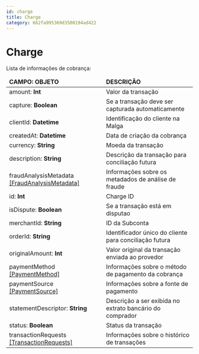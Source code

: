 ```yaml
---
id: charge
title: Charge
category: 662fa995369d3500194ad422
---
```


# Charge

Lista de informações de cobrança:

<table>
    <thead>
        <tr>
            <td><strong>CAMPO: OBJETO</strong></td>
            <td><strong>DESCRIÇÃO</strong></td>
        </tr>
    </thead>
    <tbody>
        <tr>
            <td>amount: <b>Int</b></td>
            <td>Valor da transação</td>
        </tr>
        <tr>
            <td>capture: <b>Boolean</b></td>
            <td>Se a transação deve ser capturada automaticamente</td>
        </tr>
        <tr>
            <td>clientId: <b>Datetime</b></td>
            <td>Identificação do cliente na Malga</td>
        </tr>
        <tr>
            <td>createdAt: <b>Datetime</b></td>
            <td>Data de criação da cobrança</td>
        </tr>
        <tr>
            <td>currency: <b>String</b></td>
            <td>Moeda da transação</td>
        </tr>
        <tr>
            <td>description: <b>String</b></td>
            <td>Descrição da transação para conciliação futura</td>
        </tr>
        <tr>
            <td>fraudAnalysisMetadata <a href="/docs/analytics-api/objects/fraud-analysis-metadata">[FraudAnalysisMetadata]</a></td>
            <td>Informações sobre os metadados de análise de fraude</td>
        </tr>
        <tr>
            <td>id: <b>Int</b></td>
            <td>Charge ID</td>
        </tr>
        <tr>
            <td>isDispute: <b>Boolean</b></td>
            <td>Se a transação está em disputao</td>
        </tr>
        <tr>
            <td>merchantId: <b>String</b></td>
            <td>ID da Subconta</td>
        </tr>
        <tr>
            <td>orderId: <b>String</b></td>
            <td>Identificador único do cliente para conciliação futura</td>
        </tr>
        <tr>
            <td>originalAmount: <b>Int</b></td>
            <td>Valor original da transação enviada ao provedor</td>
        </tr>
        <tr>
            <td>paymentMethod <a href="/docs/analytics-api/objects/payment-method">[PaymentMethod]</a></td>
            <td>Informações sobre o método de pagamento da cobrança</td>
        </tr>
        <tr>
            <td>paymentSource <a href="/docs/analytics-api/objects/payment-source">[PaymentSource]</a></td>
            <td>Informações sobre a fonte de pagamento</td>
        </tr>
        <tr>
            <td>statementDescriptor: <b>String</b></td>
            <td>Descrição a ser exibida no extrato bancário do comprador</td>
        </tr>
        <tr>
            <td>status: <b>Boolean</b></td>
            <td>Status da transação</td>
        </tr>
        <tr>
            <td>transactionRequests <a href="/docs/analytics-api/objects/transaction-request">[TransactionRequests]</a></td>
            <td>Informações sobre o histórico de transações</td>
        </tr>
    </tbody>
</table>
